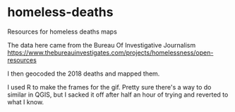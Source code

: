 # homeless-deaths
Resources for homeless deaths maps

The data here came from the Bureau Of Investigative Journalism https://www.thebureauinvestigates.com/projects/homelessness/open-resources

I then geocoded the 2018 deaths and mapped them.

I used R to make the frames for the gif. Pretty sure there's a way to do similar in QGIS, but I sacked it off after half an hour of trying and reverted to what I know.


